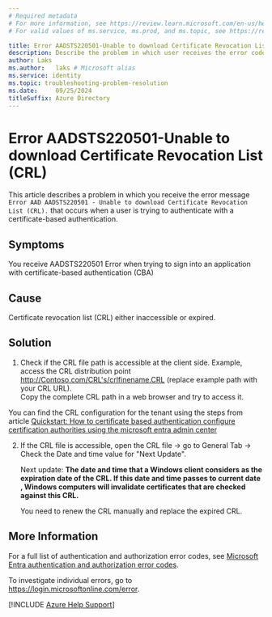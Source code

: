 ```yaml
---
# Required metadata
# For more information, see https://review.learn.microsoft.com/en-us/help/platform/learn-editor-add-metadata?branch=main
# For valid values of ms.service, ms.prod, and ms.topic, see https://review.learn.microsoft.com/en-us/help/platform/metadata-taxonomies?branch=main

title: Error AADSTS220501-Unable to download Certificate Revocation List (CRL
description: Describe the problem in which user receives the error code AADSTS220501
author: Laks
ms.author:   laks # Microsoft alias
ms.service: identity
ms.topic: troubleshooting-problem-resolution
ms.date:     09/25/2024
titleSuffix: Azure Directory
---
```

# Error AADSTS220501-Unable to download Certificate Revocation List (CRL)

This article describes a problem in which you receive the error message `Error AAD AADSTS220501 - Unable to download Certificate Revocation List (CRL).` that occurs when a user is trying to authenticate with a certificate-based authentication.

## Symptoms

You receive AADSTS220501 Error when trying to sign into an application with certificate-based authentication (CBA)

## Cause

Certificate revocation list (CRL) either inaccessible or expired.

## Solution

1) Check if the CRL file path is accessible at the client side. Example, access the CRL distribution point http://Contoso.com/CRL's/crlfinename.CRL (replace example path with your CRL URL). </br> Copy the complete CRL path in a web browser and try to access it.

You can find the CRL configuration for the tenant using the steps from article [Quickstart: How to certificate based authentication configure certification authorities using the microsoft entra admin center ](/entra/identity/authentication/how-to-certificate-based-authentication#configure-certification-authorities-using-the-microsoft-entra-admin-center )
   
2) If the CRL file  is accessible, open the CRL file -> go to General Tab -> Check the Date and time value for "Next Update".

   Next update: **The date and time that a Windows client considers as the expiration date of the CRL.  If this date and time passes to current date , Windows computers will invalidate certificates that are checked against this CRL.**

   You need to renew the CRL manually and replace the expired CRL.

## More Information

For a full list of authentication and authorization error codes, see [Microsoft Entra authentication and authorization error codes](/azure/active-directory/develop/reference-error-codes).

To investigate individual errors, go to <https://login.microsoftonline.com/error>.

[!INCLUDE [Azure Help Support](../../../../includes/azure-help-support.md)]
